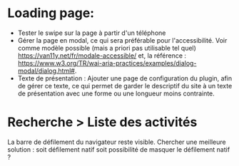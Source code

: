 # Loading page:

- Tester le swipe sur la page à partir d'un téléphone
- Gérer la page en modal, ce qui sera préférable pour l'accessibilité. Voir comme modèle possible (mais a priori pas utilisable tel quel) https://van11y.net/fr/modale-accessible/ et, la référence : https://www.w3.org/TR/wai-aria-practices/examples/dialog-modal/dialog.html#.
- Texte de présentation : Ajouter une page de configuration du plugin, afin de gérer ce texte, ce qui permet de garder le descriptif du site à un texte de présentation avec une forme ou une longueur moins contrainte.

# Recherche > Liste des activités

La barre de défilement du navigateur reste visible. Chercher une meilleure solution : soit défilement natif soit possibilité de masquer le défilement natif ?
